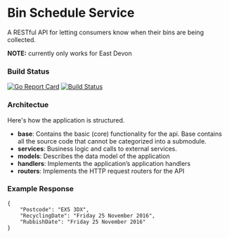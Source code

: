 # Bin Schedule Service

A RESTful API for letting consumers know when their bins are being collected.

**NOTE:** currently only works for East Devon

### Build Status
[![Go Report Card](https://goreportcard.com/badge/github.com/willis7/bin-schedule-service)](https://goreportcard.com/report/github.com/willis7/bin-schedule-service)
[![Build Status](https://travis-ci.org/willis7/bin-schedule-service.svg?branch=master)](https://travis-ci.org/willis7/bin-schedule-service)


### Architectue

Here's how the application is structured.

* **base**: Contains the basic (core) functionality for the api. Base contains all the source code that cannot be categorized into a submodule.
* **services**: Business logic and calls to external services.
* **models**:  Describes the data model of the application
* **handlers**:  Implements the application’s application handlers
* **routers**: Implements the HTTP request routers for the API


### Example Response

    {
        "Postcode": "EX5 3DX",
        "RecyclingDate": "Friday 25 November 2016",
        "RubbishDate": "Friday 25 November 2016"
    }
